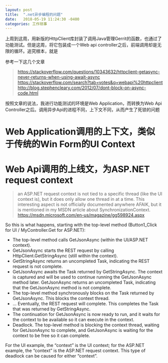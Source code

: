 ```yaml
---
layout: post
title:  ".net异步编程的问题"
date:   2018-05-19 11:24:30 -0400
categories: 工作琐事
---
```


上周到这周，用新版的HttpClient库封装了调用Java管理Gerrit的函数，也通过了功能测试。但是这周，将它包装成一个Web api controller之后，前端调用却是无限的循环。追究根本，就是

参考一下这几个文章

> https://stackoverflow.com/questions/10343632/httpclient-getasync-never-returns-when-using-await-async
> https://stackoverflow.com/search?tab=votes&q=webapi%20httpclient
> http://blog.stephencleary.com/2012/07/dont-block-on-async-code.html

按照文章的说法，我进行功能测试的环境是Web Application，而转换为Web Api Controller之后。调用异步Api的进程不同，上下文不同，从而产生了死锁的问题

# Web Application调用的上下文，类似于传统的Win Form的UI Context
# Web Api调用的上线文，为ASP.NET request context

> an ASP.NET request context is not tied to a specific thread (like the UI context is), but it does only allow one thread in at a time. This interesting aspect is not officially documented anywhere AFAIK, but it is mentioned in my MSDN article about SynchronizationContext. https://msdn.microsoft.com/en-us/magazine/gg598924.aspx

So this is what happens, starting with the top-level method (Button1_Click for UI / MyController.Get for ASP.NET):

 - The top-level method calls GetJsonAsync (within the UI/ASP.NET context).
 - GetJsonAsync starts the REST request by calling HttpClient.GetStringAsync (still within the context).
 - GetStringAsync returns an uncompleted Task, indicating the REST request is not complete.
 - GetJsonAsync awaits the Task returned by GetStringAsync. The context is captured and will be used to continue running the GetJsonAsync method later. GetJsonAsync returns an uncompleted Task, indicating that the GetJsonAsync method is not complete.
 - The top-level method synchronously blocks on the Task returned by GetJsonAsync. This blocks the context thread.
 - … Eventually, the REST request will complete. This completes the Task that was returned by GetStringAsync.
 - The continuation for GetJsonAsync is now ready to run, and it waits for the context to be available so it can execute in the context.
 - Deadlock. The top-level method is blocking the context thread, waiting for GetJsonAsync to complete, and GetJsonAsync is waiting for the context to be free so it can complete.

For the UI example, the “context” is the UI context; for the ASP.NET example, the “context” is the ASP.NET request context. This type of deadlock can be caused for either “context”.

